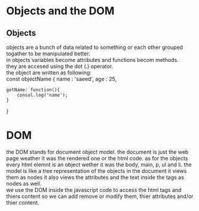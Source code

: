 # Objects and the DOM
## Objects  
objects are a bunch of data related to something or each other grouped togather to be manipulated better.  
in objects variables become attributes and functions becom methods.  
they are accesed using the dot (.) operator.  
the object are written as following:  
const objectName {
    name : 'saeed',
    age : 25,

    getName: function(){
        consol.log('name');
    }
}  
  
# DOM  
the DOM stands for document object model. the document is just the web page weather it was the rendered one or the html code. as for the objects every html elemnt is an object wether it was the body, main, p, ul and li. the model is like a tree representation of the objects in the document it views them as nodes it also views the attributes and the text inside the tags as nodes as well.  
we use the DOM inside the javascript code to access the html tags and thiers content so we can add remove or modify them, thier attributes and/or thier content.